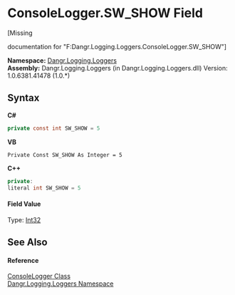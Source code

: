 # ConsoleLogger.SW_SHOW Field
 

\[Missing <summary> documentation for "F:Dangr.Logging.Loggers.ConsoleLogger.SW_SHOW"\]

**Namespace:**&nbsp;<a href="N_Dangr_Logging_Loggers">Dangr.Logging.Loggers</a><br />**Assembly:**&nbsp;Dangr.Logging.Loggers (in Dangr.Logging.Loggers.dll) Version: 1.0.6381.41478 (1.0.*)

## Syntax

**C#**<br />
``` C#
private const int SW_SHOW = 5
```

**VB**<br />
``` VB
Private Const SW_SHOW As Integer = 5
```

**C++**<br />
``` C++
private:
literal int SW_SHOW = 5
```


#### Field Value
Type: <a href="http://msdn2.microsoft.com/en-us/library/td2s409d" target="_blank">Int32</a>

## See Also


#### Reference
<a href="T_Dangr_Logging_Loggers_ConsoleLogger">ConsoleLogger Class</a><br /><a href="N_Dangr_Logging_Loggers">Dangr.Logging.Loggers Namespace</a><br />